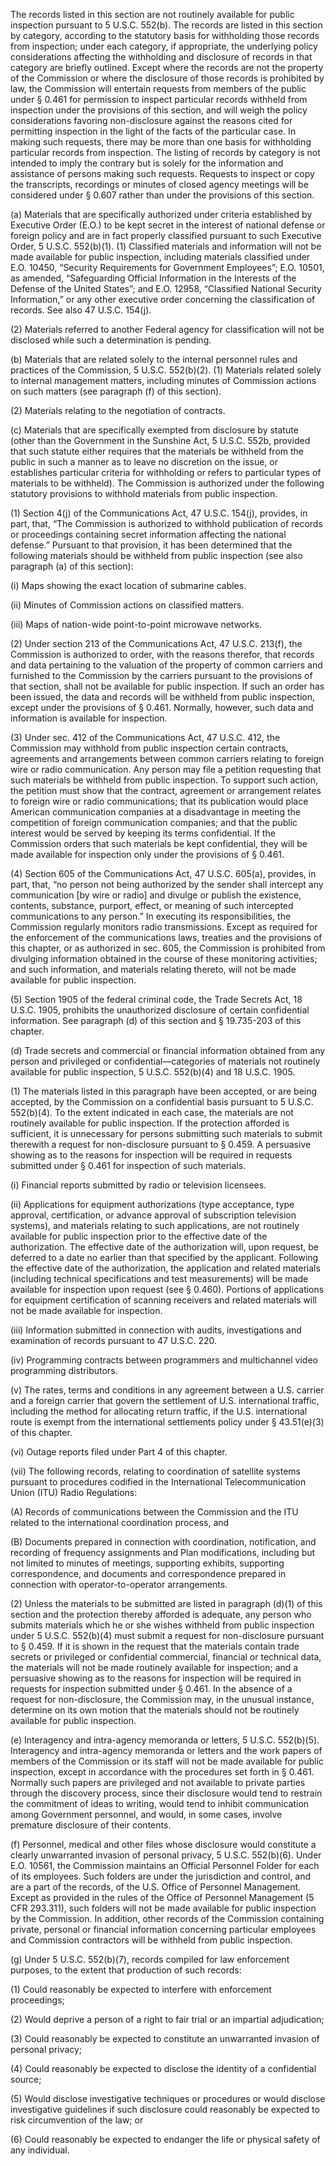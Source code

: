 The records listed in this section are not routinely available for public inspection pursuant to 5 U.S.C. 552(b). The records are listed in this section by category, according to the statutory basis for withholding those records from inspection; under each category, if appropriate, the underlying policy considerations affecting the withholding and disclosure of records in that category are briefly outlined. Except where the records are not the property of the Commission or where the disclosure of those records is prohibited by law, the Commission will entertain requests from members of the public under § 0.461 for permission to inspect particular records withheld from inspection under the provisions of this section, and will weigh the policy considerations favoring non-disclosure against the reasons cited for permitting inspection in the light of the facts of the particular case. In making such requests, there may be more than one basis for withholding particular records from inspection. The listing of records by category is not intended to imply the contrary but is solely for the information and assistance of persons making such requests. Requests to inspect or copy the transcripts, recordings or minutes of closed agency meetings will be considered under § 0.607 rather than under the provisions of this section.

(a) Materials that are specifically authorized under criteria established by Executive Order (E.O.) to be kept secret in the interest of national defense or foreign policy and are in fact properly classified pursuant to such Executive Order, 5 U.S.C. 552(b)(1). (1) Classified materials and information will not be made available for public inspection, including materials classified under E.O. 10450, “Security Requirements for Government Employees”; E.O. 10501, as amended, “Safeguarding Official Information in the Interests of the Defense of the United States”; and E.O. 12958, “Classified National Security Information,” or any other executive order concerning the classification of records. See also 47 U.S.C. 154(j).

(2) Materials referred to another Federal agency for classification will not be disclosed while such a determination is pending.

(b) Materials that are related solely to the internal personnel rules and practices of the Commission, 5 U.S.C. 552(b)(2). (1) Materials related solely to internal management matters, including minutes of Commission actions on such matters (see paragraph (f) of this section).

(2) Materials relating to the negotiation of contracts.

(c) Materials that are specifically exempted from disclosure by statute (other than the Government in the Sunshine Act, 5 U.S.C. 552b, provided that such statute either requires that the materials be withheld from the public in such a manner as to leave no discretion on the issue, or establishes particular criteria for withholding or refers to particular types of materials to be withheld). The Commission is authorized under the following statutory provisions to withhold materials from public inspection.

(1) Section 4(j) of the Communications Act, 47 U.S.C. 154(j), provides, in part, that, “The Commission is authorized to withhold publication of records or proceedings containing secret information affecting the national defense.” Pursuant to that provision, it has been determined that the following materials should be withheld from public inspection (see also paragraph (a) of this section):

(i) Maps showing the exact location of submarine cables.
                                    

(ii) Minutes of Commission actions on classified matters.

(iii) Maps of nation-wide point-to-point microwave networks.

(2) Under section 213 of the Communications Act, 47 U.S.C. 213(f), the Commission is authorized to order, with the reasons therefor, that records and data pertaining to the valuation of the property of common carriers and furnished to the Commission by the carriers pursuant to the provisions of that section, shall not be available for public inspection. If such an order has been issued, the data and records will be withheld from public inspection, except under the provisions of § 0.461. Normally, however, such data and information is available for inspection.

(3) Under sec. 412 of the Communications Act, 47 U.S.C. 412, the Commission may withhold from public inspection certain contracts, agreements and arrangements between common carriers relating to foreign wire or radio communication. Any person may file a petition requesting that such materials be withheld from public inspection. To support such action, the petition must show that the contract, agreement or arrangement relates to foreign wire or radio communications; that its publication would place American communication companies at a disadvantage in meeting the competition of foreign communication companies; and that the public interest would be served by keeping its terms confidential. If the Commission orders that such materials be kept confidential, they will be made available for inspection only under the provisions of § 0.461.

(4) Section 605 of the Communications Act, 47 U.S.C. 605(a), provides, in part, that, “no person not being authorized by the sender shall intercept any communication [by wire or radio] and divulge or publish the existence, contents, substance, purport, effect, or meaning of such intercepted communications to any person.” In executing its responsibilities, the Commission regularly monitors radio transmissions. Except as required for the enforcement of the communications laws, treaties and the provisions of this chapter, or as authorized in sec. 605, the Commission is prohibited from divulging information obtained in the course of these monitoring activities; and such information, and materials relating thereto, will not be made available for public inspection.

(5) Section 1905 of the federal criminal code, the Trade Secrets Act, 18 U.S.C. 1905, prohibits the unauthorized disclosure of certain confidential information. See paragraph (d) of this section and § 19.735-203 of this chapter.

(d) Trade secrets and commercial or financial information obtained from any person and privileged or confidential—categories of materials not routinely available for public inspection, 5 U.S.C. 552(b)(4) and 18 U.S.C. 1905.
                                    

(1) The materials listed in this paragraph have been accepted, or are being accepted, by the Commission on a confidential basis pursuant to 5 U.S.C. 552(b)(4). To the extent indicated in each case, the materials are not routinely available for public inspection. If the protection afforded is sufficient, it is unnecessary for persons submitting such materials to submit therewith a request for non-disclosure pursuant to § 0.459. A persuasive showing as to the reasons for inspection will be required in requests submitted under § 0.461 for inspection of such materials.

(i) Financial reports submitted by radio or television licensees.

(ii) Applications for equipment authorizations (type acceptance, type approval, certification, or advance approval of subscription television systems), and materials relating to such applications, are not routinely available for public inspection prior to the effective date of the authorization. The effective date of the authorization will, upon request, be deferred to a date no earlier than that specified by the applicant. Following the effective date of the authorization, the application and related materials (including technical specifications and test measurements) will be made available for inspection upon request (see § 0.460). Portions of applications for equipment certification of scanning receivers and related materials will not be made available for inspection.

(iii) Information submitted in connection with audits, investigations and examination of records pursuant to 47 U.S.C. 220.
                                    

(iv) Programming contracts between programmers and multichannel video programming distributors.

(v) The rates, terms and conditions in any agreement between a U.S. carrier and a foreign carrier that govern the settlement of U.S. international traffic, including the method for allocating return traffic, if the U.S. international route is exempt from the international settlements policy under § 43.51(e)(3) of this chapter.

(vi) Outage reports filed under Part 4 of this chapter.

(vii) The following records, relating to coordination of satellite systems pursuant to procedures codified in the International Telecommunication Union (ITU) Radio Regulations:

(A) Records of communications between the Commission and the ITU related to the international coordination process, and

(B) Documents prepared in connection with coordination, notification, and recording of frequency assignments and Plan modifications, including but not limited to minutes of meetings, supporting exhibits, supporting correspondence, and documents and correspondence prepared in connection with operator-to-operator arrangements.
                                    

(2) Unless the materials to be submitted are listed in paragraph (d)(1) of this section and the protection thereby afforded is adequate, any person who submits materials which he or she wishes withheld from public inspection under 5 U.S.C. 552(b)(4) must submit a request for non-disclosure pursuant to § 0.459. If it is shown in the request that the materials contain trade secrets or privileged or confidential commercial, financial or technical data, the materials will not be made routinely available for inspection; and a persuasive showing as to the reasons for inspection will be required in requests for inspection submitted under § 0.461. In the absence of a request for non-disclosure, the Commission may, in the unusual instance, determine on its own motion that the materials should not be routinely available for public inspection.

(e) Interagency and intra-agency memoranda or letters, 5 U.S.C. 552(b)(5). Interagency and intra-agency memoranda or letters and the work papers of members of the Commission or its staff will not be made available for public inspection, except in accordance with the procedures set forth in § 0.461. Normally such papers are privileged and not available to private parties through the discovery process, since their disclosure would tend to restrain the commitment of ideas to writing, would tend to inhibit communication among Government personnel, and would, in some cases, involve premature disclosure of their contents.

(f) Personnel, medical and other files whose disclosure would constitute a clearly unwarranted invasion of personal privacy, 5 U.S.C. 552(b)(6). Under E.O. 10561, the Commission maintains an Official Personnel Folder for each of its employees. Such folders are under the jurisdiction and control, and are a part of the records, of the U.S. Office of Personnel Management. Except as provided in the rules of the Office of Personnel Management (5 CFR 293.311), such folders will not be made available for public inspection by the Commission. In addition, other records of the Commission containing private, personal or financial information concerning particular employees and Commission contractors will be withheld from public inspection.

(g) Under 5 U.S.C. 552(b)(7), records compiled for law enforcement purposes, to the extent that production of such records:
                                    

(1) Could reasonably be expected to interfere with enforcement proceedings;

(2) Would deprive a person of a right to fair trial or an impartial adjudication;

(3) Could reasonably be expected to constitute an unwarranted invasion of personal privacy;

(4) Could reasonably be expected to disclose the identity of a confidential source;

(5) Would disclose investigative techniques or procedures or would disclose investigative guidelines if such disclosure could reasonably be expected to risk circumvention of the law; or

(6) Could reasonably be expected to endanger the life or physical safety of any individual.

